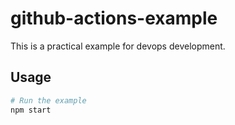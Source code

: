# github-actions-example

This is a practical example for devops development.

## Usage

```bash
# Run the example
npm start
```

